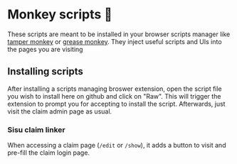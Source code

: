 # Monkey scripts 🐒 

These scripts are meant to be installed in your browser scripts manager like [tamper monkey](https://tampermonkey.net/) or [grease monkey](https://www.greasespot.net/). They inject useful scripts and UIs into the pages you are visiting

## Installing scripts

After installing a scripts managing broswer extension, open the script file you wish to install here on github and click on "Raw". This will trigger the extension to prompt you for accepting to install the script. Afterwards, just visit the claim admin page as usual.

### Sisu claim linker

When accessing a claim page (`/edit` or `/show`), it adds a button to visit and pre-fill the claim login page.
